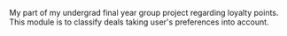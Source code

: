 My part of my undergrad final year group project regarding loyalty points. This module is to classify deals taking user's preferences into account.
